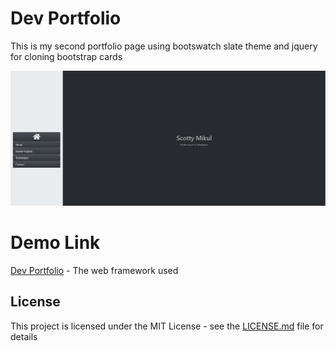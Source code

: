 # Dev Portfolio
This is my second portfolio page using bootswatch slate theme and jquery for cloning bootstrap cards


![Dev Portfolio](./dev-portfolio.PNG)

# Demo Link
[Dev Portfolio](https://scottmikul.github.io/dev-portfolio/) - The web framework used

## License
This project is licensed under the MIT License - see the [LICENSE.md](LICENSE.md) file for details